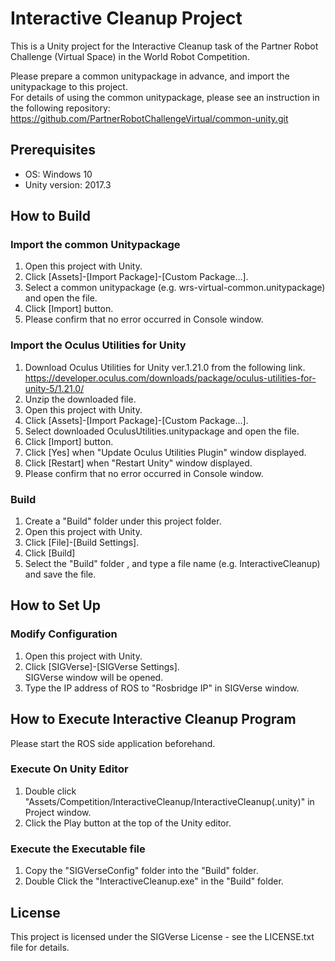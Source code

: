 # Interactive Cleanup Project

This is a Unity project for the Interactive Cleanup task of the Partner Robot Challenge (Virtual Space) in the World Robot Competition.

Please prepare a common unitypackage in advance, and import the unitypackage to this project.  
For details of using the common unitypackage, please see an instruction in the following repository:
https://github.com/PartnerRobotChallengeVirtual/common-unity.git

## Prerequisites

- OS: Windows 10
- Unity version: 2017.3

## How to Build

### Import the common Unitypackage

1. Open this project with Unity.
2. Click [Assets]-[Import Package]-[Custom Package...].
3. Select a common unitypackage (e.g. wrs-virtual-common.unitypackage) and open the file.
4. Click [Import] button.
5. Please confirm that no error occurred in Console window.

### Import the Oculus Utilities for Unity

1. Download Oculus Utilities for Unity ver.1.21.0 from the following link.  
https://developer.oculus.com/downloads/package/oculus-utilities-for-unity-5/1.21.0/
2. Unzip the downloaded file.
3. Open this project with Unity.
4. Click [Assets]-[Import Package]-[Custom Package...].
5. Select downloaded OculusUtilities.unitypackage and open the file.
6. Click [Import] button.
7. Click [Yes] when "Update Oculus Utilities Plugin" window displayed.
8. Click [Restart] when "Restart Unity" window displayed.
9. Please confirm that no error occurred in Console window.

### Build
1. Create a "Build" folder under this project folder.
2. Open this project with Unity.
3. Click [File]-[Build Settings].
4. Click [Build]
5. Select the "Build" folder , and type a file name (e.g. InteractiveCleanup) and save the file.


## How to Set Up

### Modify Configuration

1. Open this project with Unity.
2. Click [SIGVerse]-[SIGVerse Settings].  
SIGVerse window will be opened.
3. Type the IP address of ROS to "Rosbridge IP" in SIGVerse window.

## How to Execute Interactive Cleanup Program

Please start the ROS side application beforehand.

### Execute On Unity Editor
1. Double click "Assets/Competition/InteractiveCleanup/InteractiveCleanup(.unity)" in Project window.
2. Click the Play button at the top of the Unity editor.

### Execute the Executable file
1. Copy the "SIGVerseConfig" folder into the "Build" folder.
2. Double Click the "InteractiveCleanup.exe" in the "Build" folder.

## License

This project is licensed under the SIGVerse License - see the LICENSE.txt file for details.
